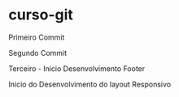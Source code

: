 # curso-git

Primeiro Commit

Segundo Commit

Terceiro - Inicio Desenvolvimento Footer

Inicio do Desenvolvimento do layout Responsivo
